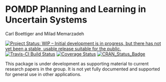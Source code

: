 POMDP Planning and Learning in Uncertain Systems
================
Carl Boettiger and Milad Memarzadeh

[![Project Status: WIP – Initial development is in progress, but there has not yet been a stable, usable release suitable for the public.](http://www.repostatus.org/badges/latest/wip.svg)](http://www.repostatus.org/#wip) [![Travis-CI Build Status](https://travis-ci.org/boettiger-lab/pomdpplus.svg?branch=master)](https://travis-ci.org/boettiger-lab/pomdpplus) [![Coverage Status](https://img.shields.io/codecov/c/github/boettiger-lab/pomdpplus/master.svg)](https://codecov.io/github/boettiger-lab/pomdpplus?branch=master) [![CRAN\_Status\_Badge](http://www.r-pkg.org/badges/version/pomdpplus)](https://cran.r-project.org/package=pomdpplus)

This package is under development as supporting material to current research papers in the group. It is not yet fully documented and supported for general use in other applications.
